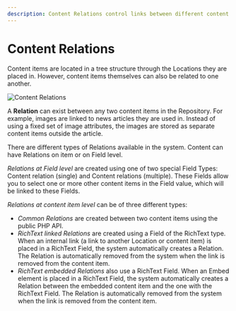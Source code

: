 ```yaml
---
description: Content Relations control links between different content items, either created explicitly or by linking inside RichText Fields.
---
```


# Content Relations

Content items are located in a tree structure through the Locations they are placed in.
However, content items themselves can also be related to one another.

![Content Relations](content_management_relations.png "Content Relations")

A **Relation** can exist between any two content items in the Repository.
For example, images are linked to news articles they are used in.
Instead of using a fixed set of image attributes, the images are stored as separate content items outside the article.

There are different types of Relations available in the system.
Content can have Relations on item or on Field level.

*Relations at Field level* are created using one of two special Field Types: Content relation (single) and Content relations (multiple).
These Fields allow you to select one or more other content items in the Field value, which will be linked to these Fields.

*Relations at content item level* can be of three different types:

- *Common Relations* are created between two content items using the public PHP API.
- *RichText linked Relations* are created using a Field of the RichText type.
When an internal link (a link to another Location or content item) is placed in a RichText Field,
the system automatically creates a Relation.
The Relation is automatically removed from the system when the link is removed from the content item.
- *RichText embedded Relations* also use a RichText Field.
When an Embed element is placed in a RichText Field, the system automatically creates a Relation
between the embedded content item and the one with the RichText Field.
The Relation is automatically removed from the system when the link is removed from the content item.
